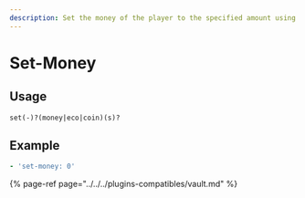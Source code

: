 ```yaml
---
description: Set the money of the player to the specified amount using Vault
---
```


# Set-Money

## Usage

```text
set(-)?(money|eco|coin)(s)?
```

## Example

```yaml
- 'set-money: 0'
```

{% page-ref page="../../../plugins-compatibles/vault.md" %}



